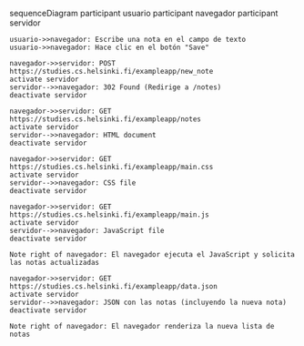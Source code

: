 sequenceDiagram
    participant usuario
    participant navegador
    participant servidor

    usuario->>navegador: Escribe una nota en el campo de texto
    usuario->>navegador: Hace clic en el botón "Save"

    navegador->>servidor: POST https://studies.cs.helsinki.fi/exampleapp/new_note
    activate servidor
    servidor-->>navegador: 302 Found (Redirige a /notes)
    deactivate servidor

    navegador->>servidor: GET https://studies.cs.helsinki.fi/exampleapp/notes
    activate servidor
    servidor-->>navegador: HTML document
    deactivate servidor

    navegador->>servidor: GET https://studies.cs.helsinki.fi/exampleapp/main.css
    activate servidor
    servidor-->>navegador: CSS file
    deactivate servidor

    navegador->>servidor: GET https://studies.cs.helsinki.fi/exampleapp/main.js
    activate servidor
    servidor-->>navegador: JavaScript file
    deactivate servidor

    Note right of navegador: El navegador ejecuta el JavaScript y solicita las notas actualizadas

    navegador->>servidor: GET https://studies.cs.helsinki.fi/exampleapp/data.json
    activate servidor
    servidor-->>navegador: JSON con las notas (incluyendo la nueva nota)
    deactivate servidor

    Note right of navegador: El navegador renderiza la nueva lista de notas
